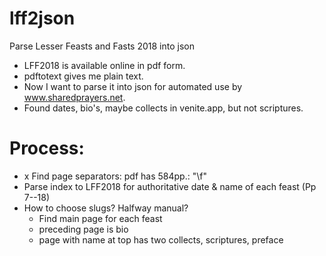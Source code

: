 # lff2json
Parse Lesser Feasts and Fasts 2018 into json

- LFF2018 is available online in pdf form.
- pdftotext gives me plain text.
- Now I want to parse it into json for automated use by www.sharedprayers.net.
- Found dates, bio's, maybe collects in venite.app, but not scriptures.

# Process:
- x Find page separators: pdf has 584pp.: "\f"
- Parse index to LFF2018 for authoritative date & name of each feast (Pp 7--18)
- How to choose slugs? Halfway manual?
	- Find main page for each feast
	- preceding page is bio
	- page with name at top has two collects, scriptures, preface
